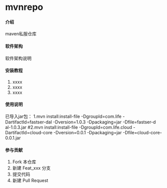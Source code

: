 # mvnrepo

#### 介绍
maven私服仓库

#### 软件架构
软件架构说明


#### 安装教程

1. xxxx
2. xxxx
3. xxxx

#### 使用说明

已导入jar包：
1.mvn install:install-file -DgroupId=com.life -DartifactId=fastser-dal -Dversion=1.0.3 -Dpackaging=jar -Dfile=fastser-d al-1.0.3.jar
#2.mvn install:install-file -DgroupId=com.life.cloud -DartifactId=cloud-core -Dversion=0.0.1 -Dpackaging=jar -Dfile=cloud-core-0.0.1.jar

#### 参与贡献

1. Fork 本仓库
2. 新建 Feat_xxx 分支
3. 提交代码
4. 新建 Pull Request